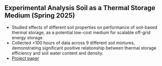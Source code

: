 ## Experimental Analysis Soil as a Thermal Storage Medium	(Spring 2025)
* Studied effects of different soil properties on performance of soil-based thermal storage, as a potential low-cost medium for scalable off-grid energy storage.
* Collected >100 hours of data across 9 different soil mixtures, demonstrating significant positive relationship between thermal storage efficiency and soil water content and density.
* [Project paper](/assets/documents/Shimandle_J_FinalPaper_2Column.pdf)
